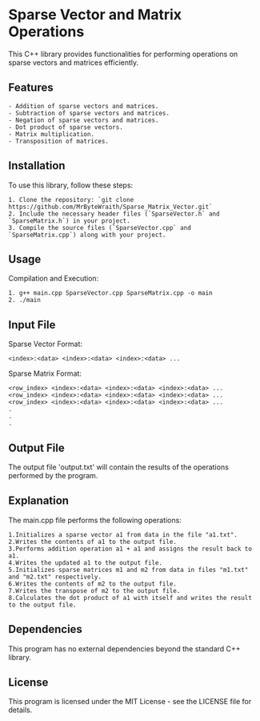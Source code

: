 # Sparse Vector and Matrix Operations

This C++ library provides functionalities for performing operations on sparse vectors and matrices efficiently.



## Features
	- Addition of sparse vectors and matrices.
	- Subtraction of sparse vectors and matrices.
	- Negation of sparse vectors and matrices.
	- Dot product of sparse vectors.
	- Matrix multiplication.
	- Transposition of matrices.



## Installation

To use this library, follow these steps:

	1. Clone the repository: `git clone https://github.com/MrByteWraith/Sparse_Matrix_Vector.git`
	2. Include the necessary header files (`SparseVector.h` and `SparseMatrix.h`) in your project.
	3. Compile the source files (`SparseVector.cpp` and `SparseMatrix.cpp`) along with your project.



## Usage

Compilation and Execution:

	1. g++ main.cpp SparseVector.cpp SparseMatrix.cpp -o main
	2. ./main


## Input File

Sparse Vector Format:

	<index>:<data> <index>:<data> <index>:<data> ...

Sparse Matrix Format:

	<row_index> <index>:<data> <index>:<data> <index>:<data> ...
	<row_index> <index>:<data> <index>:<data> <index>:<data> ...
	<row_index> <index>:<data> <index>:<data> <index>:<data> ...
	.
	.
	.


## Output File

The output file 'output.txt' will contain the results of the operations performed by the program.
	


## Explanation

The main.cpp file performs the following operations:

	1.Initializes a sparse vector a1 from data in the file "a1.txt".
	2.Writes the contents of a1 to the output file.
	3.Performs addition operation a1 + a1 and assigns the result back to a1.
	4.Writes the updated a1 to the output file.
	5.Initializes sparse matrices m1 and m2 from data in files "m1.txt" and "m2.txt" respectively.
	6.Writes the contents of m2 to the output file.
	7.Writes the transpose of m2 to the output file.
	8.Calculates the dot product of a1 with itself and writes the result to the output file.



## Dependencies

This program has no external dependencies beyond the standard C++ library.



## License
This program is licensed under the MIT License - see the LICENSE file for details.
